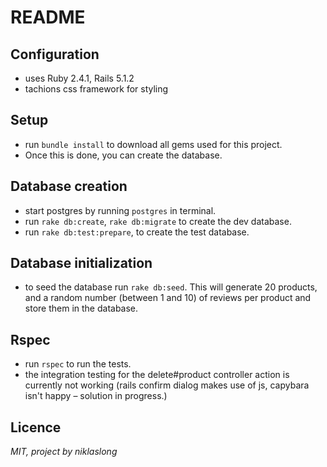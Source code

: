 # README

## Configuration
  * uses Ruby 2.4.1, Rails 5.1.2
  * tachions css framework for styling

## Setup
  * run `bundle install` to download all gems used for this project.
  * Once this is done, you can create the database.

## Database creation
  * start postgres by running `postgres` in terminal.
  * run `rake db:create`, `rake db:migrate` to create the dev database.
  * run `rake db:test:prepare`, to create the test database.

## Database initialization
  * to seed the database run `rake db:seed`. This will generate 20 products, and a random number (between 1 and 10) of reviews per product and store them in the database.

## Rspec
  * run `rspec` to run the tests.
  * the integration testing for the delete#product controller action is currently not working (rails confirm dialog makes use of js, capybara isn't happy – solution in progress.) 

## Licence
  _MIT, project by niklaslong_